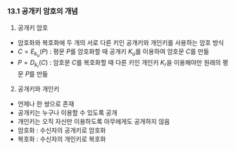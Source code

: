 ### 13.1 공개키 암호의 개념

1. 공개키 암호

- 암호화와 복호화에 두 개의 서로 다른 키인 공개키와 개인키를 사용하는 암호 방식
- $C = E_{k_u}(P)$ : 평문 $P$를 암호화할 때 공개키 $K_u$를 이용하여 암호문 $C$를 만듦
- $P = D_{k_r}(C)$ : 암호문 $C$를 복호화할 때 다른 키인 개인키 $K_r$을 이용해야만 원래의 평문 $P$를 만듦

2. 공개키와 개인키

- 언제나 한 쌍으로 존재
- 공개키는 누구나 이용할 수 있도록 공개
- 개인키는 오직 자신만 이용하도록 아무에게도 공개하지 않음
- 암호화 : 수신자의 공개키로 암호화
- 복호화 : 수신자의 개인키로 복호화
